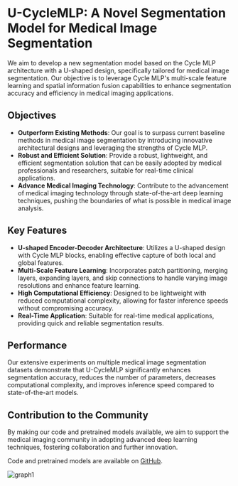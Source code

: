 # U-CycleMLP: A Novel Segmentation Model for Medical Image Segmentation

We aim to develop a new segmentation model based on the Cycle MLP architecture with a U-shaped design, specifically tailored for medical image segmentation. Our objective is to leverage Cycle MLP's multi-scale feature learning and spatial information fusion capabilities to enhance segmentation accuracy and efficiency in medical imaging applications.

## **Objectives**

- **Outperform Existing Methods**: Our goal is to surpass current baseline methods in medical image segmentation by introducing innovative architectural designs and leveraging the strengths of Cycle MLP.
- **Robust and Efficient Solution**: Provide a robust, lightweight, and efficient segmentation solution that can be easily adopted by medical professionals and researchers, suitable for real-time clinical applications.
- **Advance Medical Imaging Technology**: Contribute to the advancement of medical imaging technology through state-of-the-art deep learning techniques, pushing the boundaries of what is possible in medical image analysis.

## **Key Features**

- **U-shaped Encoder-Decoder Architecture**: Utilizes a U-shaped design with Cycle MLP blocks, enabling effective capture of both local and global features.
- **Multi-Scale Feature Learning**: Incorporates patch partitioning, merging layers, expanding layers, and skip connections to handle varying image resolutions and enhance feature learning.
- **High Computational Efficiency**: Designed to be lightweight with reduced computational complexity, allowing for faster inference speeds without compromising accuracy.
- **Real-Time Application**: Suitable for real-time medical applications, providing quick and reliable segmentation results.

## **Performance**

Our extensive experiments on multiple medical image segmentation datasets demonstrate that U-CycleMLP significantly enhances segmentation accuracy, reduces the number of parameters, decreases computational complexity, and improves inference speed compared to state-of-the-art models.

## **Contribution to the Community**

By making our code and pretrained models available, we aim to support the medical imaging community in adopting advanced deep learning techniques, fostering collaboration and further innovation.

Code and pretrained models are available on [GitHub](https://github.com/DaliaAlzubi/U-CycleMLP).


![graph1](https://github.com/DaliaAlzubi/U-CycleMLP/assets/86482704/35238f0d-6411-41b1-9eeb-adcb4c1e7586)
